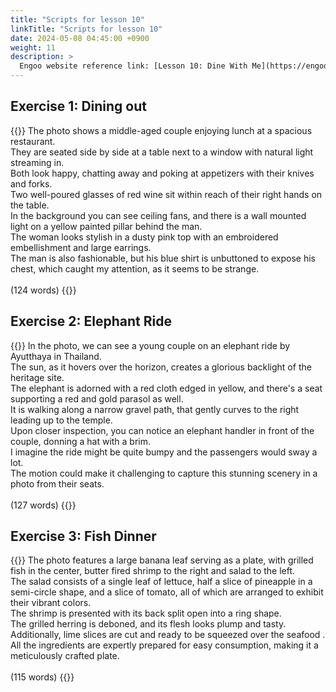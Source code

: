 ```yaml
---
title: "Scripts for lesson 10"
linkTitle: "Scripts for lesson 10"
date: 2024-05-08 04:45:00 +0900
weight: 11
description: >
  Engoo website reference link: [Lesson 10: Dine With Me](https://engoo.com/app/lessons/describing-pictures-intermediate-describing-pictures-dine-with-me/qNpLQE6lEee8csfQfIwDog?category_id=P_HriMOnEeifo0O-yMP42w&course_id=ZZasjsOnEeiHZVOMC0VfdA)
---
```


## Exercise 1: Dining out

{{<card header="**Script**">}}
The photo shows a middle-aged couple enjoying lunch at a spacious restaurant.<br/>
They are seated side by side at a table next to a window with natural light streaming in.<br/>
Both look happy, chatting away and poking at appetizers with their knives and forks.<br/>
Two well-poured glasses of red wine sit within reach of their right hands on the table.<br/>
In the background you can see ceiling fans, and there is a wall mounted light on a yellow painted pillar behind the man.<br/>
The woman looks stylish in a dusty pink top with an embroidered embellishment and large earrings.<br/>
The man is also fashionable, but his blue shirt is unbuttoned to expose his chest, which caught my attention, as it seems to be strange.<br/>
<br/>
(124 words)
{{</card>}}

## Exercise 2: Elephant Ride

{{<card header="**Script**">}}
In the photo, we can see a young couple on an elephant ride by Ayutthaya in Thailand. <br/>
The sun, as it hovers over the horizon, creates a glorious backlight of the heritage site. <br/>
The elephant is adorned with a red cloth edged in yellow, and there's a seat supporting a red and gold parasol as well. <br/>
It is walking along a narrow gravel path, that gently curves to the right leading up to the temple. <br/>
Upon closer inspection, you can notice an elephant handler in front of the couple, donning a hat with a brim. <br/>
I imagine the ride might be quite bumpy and the passengers would sway a lot. <br/>
The motion could make it challenging to capture this stunning scenery in a photo from their seats.<br/>
<br/>
(127 words)
{{</card>}}

## Exercise 3: Fish Dinner

{{<card header="**Script**">}}
The photo features a large banana leaf serving as a plate, with grilled fish in the center, butter fired shrimp to the right and salad to the left.<br/>
The salad consists of a single leaf of lettuce, half a slice of pineapple in a semi-circle shape, and a slice of tomato, all of which are arranged to exhibit their vibrant colors.<br/>
The shrimp is presented with its back split open into a ring shape.<br/>
The grilled herring is deboned, and its flesh looks plump and tasty.<br/>
Additionally, lime slices are cut and ready to be squeezed over the seafood . <br/>
All the ingredients are expertly prepared for easy consumption, making it a meticulously crafted plate.<br/>
<br/>
(115 words)
{{</card>}}
